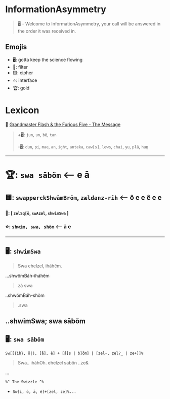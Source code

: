 # InformationAsymmetry
> 🖥️ - Welcome to InformationAsymmetry, your call will be answered in the order it was received in.

## Emojis
* 🖥️: gotta keep the science flowing
* 🌙: filter 
* 🟨: cipher
* ⭐: interface
* 🏆: gold 

# Lexicon
🌙 [Grandmaster Flash & the Furious Five - The Message](https://www.youtube.com/results?search_query=the+message)
> +🖥️: `jun`, `un`, `bē`, `tan`
> 
> -🖥️: `dun`, `pi`, `mae`, `an`, `ight`, `anteka`, `caw[s]`, `lews`, `chai`, `yu`, `plā`, `huṉ`

-----

# 🏆:  `swa sābõm` <-- e ā
## 🟨: `swapperckShwāmBrõm`, `zældanz-rih` <-- õ e e ê e e
#### 🌙: [ `zelSq[ö`, `swAzæl`, `shwimSwa` ]
### ⭐: `shwim, swa, shöm` <-- ā e

-----
## 🖥️: `shwimSwa`
> Swa ehelzel, iháhêm.  

...shwömBáh-iháhêm  

> zá swa
  
..shwömBáh-shöm  

> .swa

..shwimSwa; swa sābõm   
-----
## 🖥️: `swa sābõm`

`Sw[[{ih}, ö|), [ā], ê] + [ā[s | b]õm] | [zel+, zel?_ | ze+]]%`
> Swa.. iháhOh. ehelzel sabön ..ze&

...
``` 
%^ The Swizzle ^%
```
* `Sw[i, ö, ā, ê]+[zel, ze]%... `
